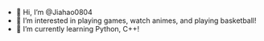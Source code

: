- 👋 Hi, I’m @Jiahao0804
- 👀 I’m interested in playing games, watch animes, and playing basketball!
- 🌱 I’m currently learning Python, C++!


<!---
Jiahao0804/Jiahao0804 is a ✨ special ✨ repository because its `README.md` (this file) appears on your GitHub profile.
You can click the Preview link to take a look at your changes.
--->
